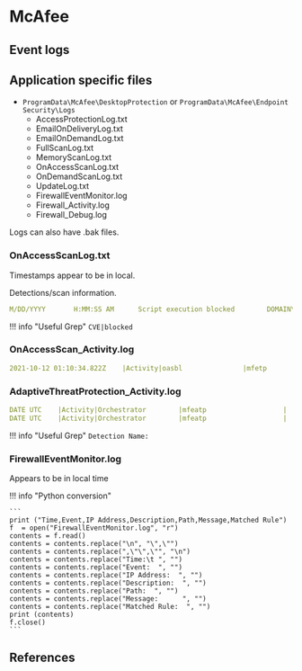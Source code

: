 # McAfee

## Event logs

## Application specific files

* `ProgramData\McAfee\DesktopProtection` or `ProgramData\McAfee\Endpoint Security\Logs`
    * AccessProtectionLog.txt
    * EmailOnDeliveryLog.txt
    * EmailOnDemandLog.txt
    * FullScanLog.txt
    * MemoryScanLog.txt
    * OnAccessScanLog.txt
    * OnDemandScanLog.txt
    * UpdateLog.txt
    * FirewallEventMonitor.log
    * Firewall_Activity.log
    * Firewall_Debug.log

Logs can also have .bak files.

### OnAccessScanLog.txt
Timestamps appear to be in local.

Detections/scan information.

``` yaml title="Example"
M/DD/YYYY       H:MM:SS AM      Script execution blocked        DOMAIN\USER C:\Program Files (x86)\Internet Explorer\IEXPLORE.EXE   Script executed by IEXPLORE.EXE Exploit-CVE2018-8174 (Trojan)
```

!!! info "Useful Grep"
    `CVE|blocked`

### OnAccessScan_Activity.log

``` yaml title="Example"
2021-10-12 01:10:34.822Z    |Activity|oasbl               |mfetp                    |      4716|      8700|OAS                 |oasbl.cpp(2428)                         | DOMAIN\User ran PROCESS, which attempted to access FILE. The Trojan named TROJANNAME was detected and deleted.
```

### AdaptiveThreatProtection_Activity.log

``` yaml title="Example"
DATE UTC    |Activity|Orchestrator        |mfeatp                   |      6336|     11956|Action              |post_scan_actions.cpp(3511)             | Action Details::  File: regsvr32.exe , Mode: Enforce , Scanner: On-Execute Scan , Detection Name: ATP/Suspect!6e5498e81964 , Reputation: 15  [Most Likely Malicious] , ActionTaken: Would Block  Rule id: 309 , Content Version: Not Available
DATE UTC    |Activity|Orchestrator        |mfeatp                   |      6336|      8152|Action              |jcm_native.cpp(1537)                    | File C:\Datop\test.test sent successfully to ATD (Advanced Threat Defense) server.
```

!!! info "Useful Grep"
    `Detection Name: `

### FirewallEventMonitor.log

Appears to be in local time

!!! info "Python conversion"

    ```
    print ("Time,Event,IP Address,Description,Path,Message,Matched Rule")
    f  = open("FirewallEventMonitor.log", "r") 
    contents = f.read()
    contents = contents.replace("\n", "\",\"")
    contents = contents.replace(",\"\",\"", "\n")
    contents = contents.replace("Time:\t ", "")
    contents = contents.replace("Event:  ", "")
    contents = contents.replace("IP Address:  ", "")
    contents = contents.replace("Description:  ", "")
    contents = contents.replace("Path:  ", "")
    contents = contents.replace("Message:      ", "")
    contents = contents.replace("Matched Rule:  ", "")
    print (contents)
    f.close()
    ```

## References
